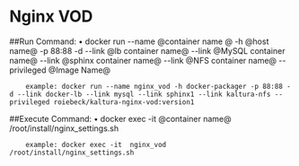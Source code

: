 # Nginx VOD

##Run Command:
•	docker run --name @container name @ -h @host name@ -p 88:88 -d --link @lb container name@ --link @MySQL container name@ --link @sphinx container name@ --link @NFS container name@ --privileged @Image Name@

    	example: docker run --name nginx_vod -h docker-packager -p 88:88 -d --link docker-lb --link mysql --link sphinx1 --link kaltura-nfs --privileged roiebeck/kaltura-nginx-vod:version1
##Execute Command:
•	docker exec -it  @container name@ /root/install/nginx_settings.sh
    
    	example: docker exec -it  nginx_vod /root/install/nginx_settings.sh
